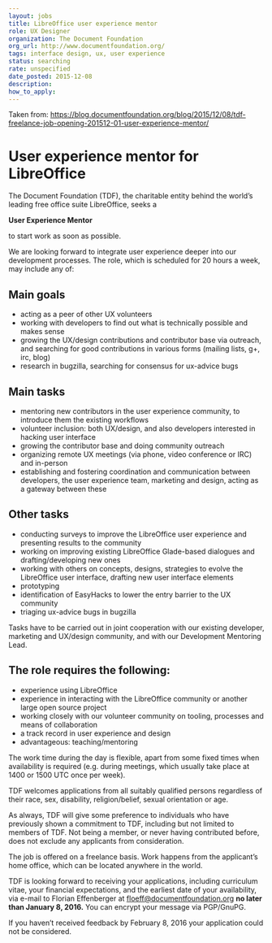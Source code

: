 ```yaml
---
layout: jobs
title: LibreOffice user experience mentor
role: UX Designer
organization: The Document Foundation
org_url: http://www.documentfoundation.org/
tags: interface design, ux, user experience
status: searching
rate: unspecified
date_posted: 2015-12-08
description:
how_to_apply:
---
```

Taken from: https://blog.documentfoundation.org/blog/2015/12/08/tdf-freelance-job-opening-201512-01-user-experience-mentor/

User experience mentor for LibreOffice
======================================

The Document Foundation (TDF), the charitable entity behind the world’s leading free office suite LibreOffice, seeks a

**User Experience Mentor**

to start work as soon as possible.

We are looking forward to integrate user experience deeper into our development processes. The role, which is scheduled for 20 hours a week, may include any of:

Main goals
----------

* acting as a peer of other UX volunteers
* working with developers to find out what is technically possible and makes sense
* growing the UX/design contributions and contributor base via outreach, and searching for good contributions in various forms (mailing lists, g+, irc, blog)
* research in bugzilla, searching for consensus for ux-advice bugs

Main tasks
----------

* mentoring new contributors in the user experience community, to introduce them the existing workflows
* volunteer inclusion: both UX/design, and also developers interested in hacking user interface
* growing the contributor base and doing community outreach
* organizing remote UX meetings (via phone, video conference or IRC) and in-person
* establishing and fostering coordination and communication between developers, the user experience team, marketing and design, acting as a gateway between these

Other tasks
-----------

* conducting surveys to improve the LibreOffice user experience and presenting results to the community
* working on improving existing LibreOffice Glade-based dialogues and drafting/developing new ones
* working with others on concepts, designs, strategies to evolve the LibreOffice user interface, drafting new user interface elements
* prototyping
* identification of EasyHacks to lower the entry barrier to the UX community
* triaging ux-advice bugs in bugzilla

Tasks have to be carried out in joint cooperation with our existing developer, marketing and UX/design community, and with our Development Mentoring Lead.

The role requires the following:
--------------------------------

* experience using LibreOffice
* experience in interacting with the LibreOffice community or another large open source project
* working closely with our volunteer community on tooling, processes and means of collaboration
* a track record in user experience and design
* advantageous: teaching/mentoring

The work time during the day is flexible, apart from some fixed times when availability is required (e.g. during meetings, which usually take place at 1400 or 1500 UTC once per week).

TDF welcomes applications from all suitably qualified persons regardless of their race, sex, disability, religion/belief, sexual orientation or age.

As always, TDF will give some preference to individuals who have previously shown a commitment to TDF, including but not limited to members of TDF. Not being a member, or never having contributed before, does not exclude any applicants from consideration.

The job is offered on a freelance basis. Work happens from the applicant’s home office, which can be located anywhere in the world.

TDF is looking forward to receiving your applications, including curriculum vitae, your financial expectations, and the earliest date of your availability, via e-mail to Florian Effenberger at floeff@documentfoundation.org **no later than January 8, 2016.** You can encrypt your message via PGP/GnuPG.

If you haven’t received feedback by February 8, 2016 your application could not be considered.
